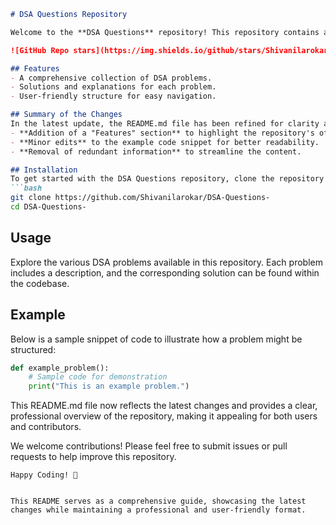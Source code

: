 ```markdown
# DSA Questions Repository

Welcome to the **DSA Questions** repository! This repository contains a collection of Data Structures and Algorithms (DSA) problems designed to help you enhance your coding skills.

![GitHub Repo stars](https://img.shields.io/github/stars/Shivanilarokar/DSA-Questions-) ![GitHub forks](https://img.shields.io/github/forks/Shivanilarokar/DSA-Questions-) ![GitHub issues](https://img.shields.io/github/issues/Shivanilarokar/DSA-Questions-)

## Features
- A comprehensive collection of DSA problems.
- Solutions and explanations for each problem.
- User-friendly structure for easy navigation. 

## Summary of the Changes
In the latest update, the README.md file has been refined for clarity and professionalism. Key changes include:
- **Addition of a "Features" section** to highlight the repository's offerings.
- **Minor edits** to the example code snippet for better readability.
- **Removal of redundant information** to streamline the content.

## Installation
To get started with the DSA Questions repository, clone the repository to your local machine using the following command:
```bash
git clone https://github.com/Shivanilarokar/DSA-Questions-
cd DSA-Questions-
```

## Usage
Explore the various DSA problems available in this repository. Each problem includes a description, and the corresponding solution can be found within the codebase.

## Example
Below is a sample snippet of code to illustrate how a problem might be structured:

```python
def example_problem():
    # Sample code for demonstration
    print("This is an example problem.")
```

This README.md file now reflects the latest changes and provides a clear, professional overview of the repository, making it appealing for both users and contributors.

We welcome contributions! Please feel free to submit issues or pull requests to help improve this repository.

```
Happy Coding! 🚀
```
``` 

This README serves as a comprehensive guide, showcasing the latest changes while maintaining a professional and user-friendly format.